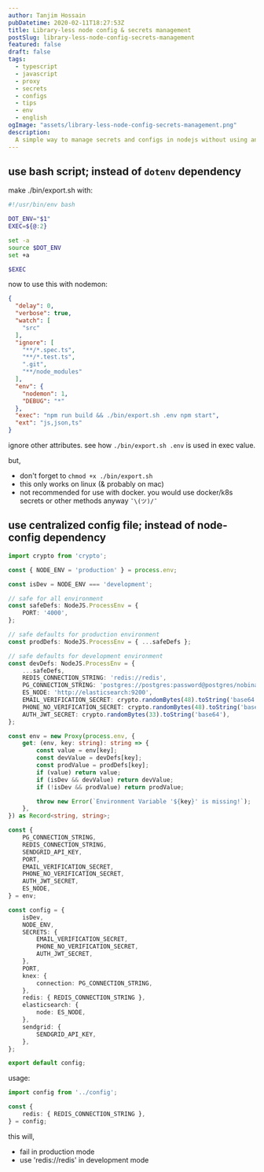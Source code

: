 ```yaml
---
author: Tanjim Hossain
pubDatetime: 2020-02-11T18:27:53Z
title: Library-less node config & secrets management
postSlug: library-less-node-config-secrets-management
featured: false
draft: false
tags:
  - typescript
  - javascript
  - proxy
  - secrets
  - configs
  - tips
  - env
  - english
ogImage: "assets/library-less-node-config-secrets-management.png"
description:
  A simple way to manage secrets and configs in nodejs without using any library.
---
```


## use bash script; instead of `dotenv` dependency

make ./bin/export.sh with:

``` bash
#!/usr/bin/env bash

DOT_ENV="$1"
EXEC=${@:2}

set -a
source $DOT_ENV
set +a

$EXEC
```

now to use this with nodemon:

``` json
{
  "delay": 0,
  "verbose": true,
  "watch": [
    "src"
  ],
  "ignore": [
    "**/*.spec.ts",
    "**/*.test.ts",
    ".git",
    "**/node_modules"
  ],
  "env": {
    "nodemon": 1,
    "DEBUG": "*"
  },
  "exec": "npm run build && ./bin/export.sh .env npm start",
  "ext": "js,json,ts"
}
```

ignore other attributes. see how `./bin/export.sh .env` is used in exec value.

but,

* don't forget to `chmod +x ./bin/export.sh`
* this only works on linux (& probably on mac)
* not recommended for use with docker. you would use docker/k8s secrets or other methods anyway `¯\(ツ)/¯`

## use centralized config file; instead of node-config dependency

``` typescript
import crypto from 'crypto';

const { NODE_ENV = 'production' } = process.env;

const isDev = NODE_ENV === 'development';

// safe for all environment
const safeDefs: NodeJS.ProcessEnv = {
    PORT: '4000',
};

// safe defaults for production environment
const prodDefs: NodeJS.ProcessEnv = { ...safeDefs };

// safe defaults for development environment
const devDefs: NodeJS.ProcessEnv = {
    ...safeDefs,
    REDIS_CONNECTION_STRING: 'redis://redis',
    PG_CONNECTION_STRING: 'postgres://postgres:password@postgres/nobinalo',
    ES_NODE: 'http://elasticsearch:9200',
    EMAIL_VERIFICATION_SECRET: crypto.randomBytes(48).toString('base64'),
    PHONE_NO_VERIFICATION_SECRET: crypto.randomBytes(48).toString('base64'),
    AUTH_JWT_SECRET: crypto.randomBytes(33).toString('base64'),
};

const env = new Proxy(process.env, {
    get: (env, key: string): string => {
        const value = env[key];
        const devValue = devDefs[key];
        const prodValue = prodDefs[key];
        if (value) return value;
        if (isDev && devValue) return devValue;
        if (!isDev && prodValue) return prodValue;

        throw new Error(`Environment Variable '${key}' is missing!`);
    },
}) as Record<string, string>;

const {
    PG_CONNECTION_STRING,
    REDIS_CONNECTION_STRING,
    SENDGRID_API_KEY,
    PORT,
    EMAIL_VERIFICATION_SECRET,
    PHONE_NO_VERIFICATION_SECRET,
    AUTH_JWT_SECRET,
    ES_NODE,
} = env;

const config = {
    isDev,
    NODE_ENV,
    SECRETS: {
        EMAIL_VERIFICATION_SECRET,
        PHONE_NO_VERIFICATION_SECRET,
        AUTH_JWT_SECRET,
    },
    PORT,
    knex: {
        connection: PG_CONNECTION_STRING,
    },
    redis: { REDIS_CONNECTION_STRING },
    elasticsearch: {
        node: ES_NODE,
    },
    sendgrid: {
        SENDGRID_API_KEY,
    },
};

export default config;
```

usage:

``` typescript
import config from '../config';

const {
    redis: { REDIS_CONNECTION_STRING },
} = config;
```

this will,

* fail in production mode
* use 'redis://redis' in development mode

